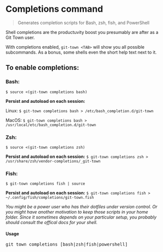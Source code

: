 <h1 textrun="command-heading">Completions command</h1>

<blockquote textrun="command-summary">
Generates completion scripts for Bash, zsh, fish, and PowerShell
</blockquote>

<a textrun="command-description">
Shell completions are the productuvity boost you presumably are
after as a Git Town user.

With completions enabled, `git-town <TAB>` will show you all possible
subcommands. As a bonus, some shells even the short help text next to it.

## To enable completions:

### Bash:

`$ source <(git-town completions bash)`

**Persist and autoload on each session:**

Linux: `$ git-town completions bash > /etc/bash_completion.d/git-town`

MacOS: `$ git-town completions bash > /usr/local/etc/bash_completion.d/git-town`

### Zsh:

`$ source <(git-town completions zsh)`

**Persist and autoload on each session:**
`$ git-town completions zsh > /usr/share/zsh/vendor-completions/_git-town`

### Fish:

`$ git-town completions fish | source`

**Persist and autoload on each session:**
`$ git-town completions fish > ~/.config/fish/completions/git-town.fish`

_You might be a power user who has their dotfiles under version control. Or you
might have another motivation to keep those scripts in your home folder.
Since it sometimes depends on your particular setup, you probably should consult
the offical docs for your shell._</a>

#### Usage

<pre textrun="command-usage">
git town completions [bash|zsh|fish|powershell]
</pre>
